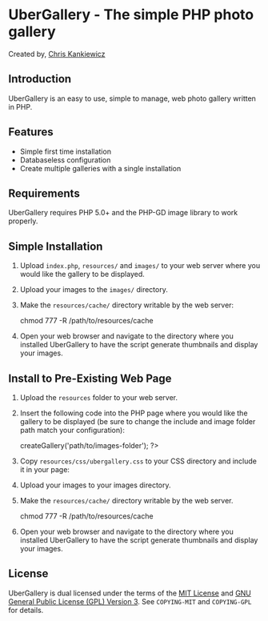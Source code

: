 UberGallery - The simple PHP photo gallery
==========================================
Created by, [Chris Kankiewicz](http://www.chriskankiewicz.com)


Introduction
------------
UberGallery is an easy to use, simple to manage, web photo gallery written in PHP.


Features
--------
* Simple first time installation
* Databaseless configuration
* Create multiple galleries with a single installation


Requirements
------------
UberGallery requires PHP 5.0+ and the PHP-GD image library to work properly.


Simple Installation
-------------------
1. Upload `index.php`, `resources/` and `images/` to your web server where you would like the gallery to be displayed.
2. Upload your images to the `images/` directory.
3. Make the `resources/cache/` directory writable by the web server:
    
    chmod 777 -R /path/to/resources/cache
    
4. Open your web browser and navigate to the directory where you installed UberGallery to have the script generate thumbnails and display your images.


Install to Pre-Existing Web Page
--------------------------------
1. Upload the `resources` folder to your web server.
2. Insert the following code into the PHP page where you would like the gallery to be displayed (be sure to change the include and image folder path match your configuration):
    
    <?php include_once('path/to/resources/UberGallery.php'); $gallery = UberGallery::init()->createGallery('path/to/images-folder'); ?>
    
3. Copy `resources/css/ubergallery.css` to your CSS directory and include it in your page:
    
    <link rel="stylesheet" type="text/css" href="path/to/styles/ubergallery.css" />
    
4. Upload your images to your images directory.
5. Make the `resources/cache/` directory writable by the web server.
    
    chmod 777 -R /path/to/resources/cache
        
6. Open your web browser and navigate to the directory where you installed UberGallery to have the script generate thumbnails and display your images.


License
-------
UberGallery is dual licensed under the terms of the [MIT License](http://www.opensource.org/licenses/mit-license.php) and [GNU General Public License (GPL) Version 3](http://www.gnu.org/licenses/gpl.txt). See `COPYING-MIT` and `COPYING-GPL` for details.
